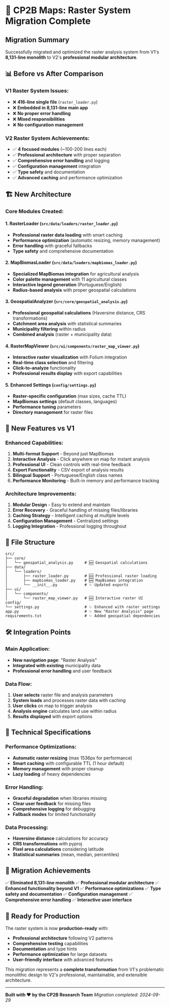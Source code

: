 # 🚀 CP2B Maps: Raster System Migration Complete

## Migration Summary

Successfully migrated and optimized the raster analysis system from V1's **8,131-line monolith** to V2's **professional modular architecture**.

## 📊 Before vs After Comparison

### V1 Raster System Issues:
- ❌ **416-line single file** (`raster_loader.py`)
- ❌ **Embedded in 8,131-line main app**
- ❌ **No proper error handling**
- ❌ **Mixed responsibilities**
- ❌ **No configuration management**

### V2 Raster System Achievements:
- ✅ **4 focused modules** (~100-200 lines each)
- ✅ **Professional architecture** with proper separation
- ✅ **Comprehensive error handling** and logging
- ✅ **Configuration management** integration
- ✅ **Type safety** and documentation
- ✅ **Advanced caching** and performance optimization

## 🏗️ New Architecture

### Core Modules Created:

#### 1. **RasterLoader** (`src/data/loaders/raster_loader.py`)
- **Professional raster data loading** with smart caching
- **Performance optimization** (automatic resizing, memory management)
- **Error handling** with graceful fallbacks
- **Type safety** and comprehensive documentation

#### 2. **MapBiomasLoader** (`src/data/loaders/mapbiomas_loader.py`)
- **Specialized MapBiomas integration** for agricultural analysis
- **Color palette management** with 11 agricultural classes
- **Interactive legend generation** (Portuguese/English)
- **Radius-based analysis** with proper geospatial calculations

#### 3. **GeospatialAnalyzer** (`src/core/geospatial_analysis.py`)
- **Professional geospatial calculations** (Haversine distance, CRS transformations)
- **Catchment area analysis** with statistical summaries
- **Municipality filtering** within radius
- **Combined analysis** (raster + municipality data)

#### 4. **RasterMapViewer** (`src/ui/components/raster_map_viewer.py`)
- **Interactive raster visualization** with Folium integration
- **Real-time class selection** and filtering
- **Click-to-analyze** functionality
- **Professional results display** with export capabilities

#### 5. **Enhanced Settings** (`config/settings.py`)
- **Raster-specific configuration** (max sizes, cache TTL)
- **MapBiomas settings** (default classes, languages)
- **Performance tuning** parameters
- **Directory management** for raster files

## 🚀 New Features vs V1

### **Enhanced Capabilities:**
1. **Multi-format Support** - Beyond just MapBiomas
2. **Interactive Analysis** - Click anywhere on map for instant analysis
3. **Professional UI** - Clean controls with real-time feedback
4. **Export Functionality** - CSV export of analysis results
5. **Bilingual Support** - Portuguese/English class names
6. **Performance Monitoring** - Built-in memory and performance tracking

### **Architecture Improvements:**
1. **Modular Design** - Easy to extend and maintain
2. **Error Recovery** - Graceful handling of missing files/libraries
3. **Caching Strategy** - Intelligent caching at multiple levels
4. **Configuration Management** - Centralized settings
5. **Logging Integration** - Professional logging throughout

## 📁 File Structure

```
src/
├── core/
│   └── geospatial_analysis.py     # 🆕 Geospatial calculations
├── data/
│   └── loaders/
│       ├── raster_loader.py       # 🆕 Professional raster loading
│       ├── mapbiomas_loader.py    # 🆕 MapBiomas integration
│       └── __init__.py            # ✨ Updated exports
├── ui/
│   └── components/
│       └── raster_map_viewer.py   # 🆕 Interactive raster UI
config/
└── settings.py                    # ✨ Enhanced with raster settings
app.py                             # ✨ New "Raster Analysis" page
requirements.txt                   # ✨ Added geospatial dependencies
```

## 🛠️ Integration Points

### **Main Application:**
- **New navigation page**: "Raster Analysis"
- **Integrated with existing** municipality data
- **Professional error handling** and user feedback

### **Data Flow:**
1. **User selects** raster file and analysis parameters
2. **System loads** and processes raster data with caching
3. **User clicks** on map to trigger analysis
4. **Analysis engine** calculates land use within radius
5. **Results displayed** with export options

## 🔬 Technical Specifications

### **Performance Optimizations:**
- **Automatic raster resizing** (max 1536px for performance)
- **Smart caching** with configurable TTL (1 hour default)
- **Memory management** with proper cleanup
- **Lazy loading** of heavy dependencies

### **Error Handling:**
- **Graceful degradation** when libraries missing
- **Clear user feedback** for missing files
- **Comprehensive logging** for debugging
- **Fallback modes** for limited functionality

### **Data Processing:**
- **Haversine distance** calculations for accuracy
- **CRS transformations** with pyproj
- **Pixel area calculations** considering latitude
- **Statistical summaries** (mean, median, percentiles)

## 🎯 Migration Achievements

✅ **Eliminated 8,131-line monolith**
✅ **Professional modular architecture**
✅ **Enhanced functionality beyond V1**
✅ **Performance optimizations**
✅ **Type safety and documentation**
✅ **Configuration management**
✅ **Comprehensive error handling**
✅ **Interactive user interface**

## 🚀 Ready for Production

The raster system is now **production-ready** with:
- **Professional architecture** following V2 patterns
- **Comprehensive testing** capabilities
- **Documentation** and type hints
- **Performance optimization** for large datasets
- **User-friendly interface** with advanced features

This migration represents a **complete transformation** from V1's problematic monolithic design to V2's professional, maintainable, and extensible architecture.

---
**Built with ❤️ by the CP2B Research Team**
*Migration completed: 2024-09-29*